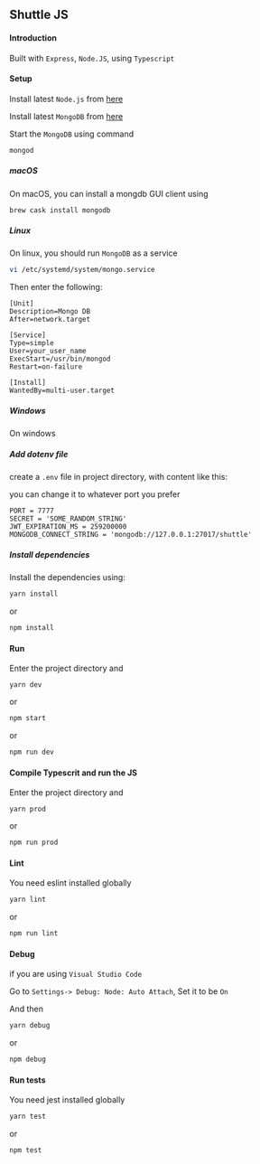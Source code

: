 ## Shuttle JS

#### Introduction

Built with `Express`, `Node.JS`, using `Typescript`

#### Setup

Install latest `Node.js` from [here](https://nodejs.org/en/download/)

Install latest `MongoDB` from [here](https://www.mongodb.com/download-center/community)

Start the `MongoDB` using command

```bash
mongod
```

##### macOS

On macOS, you can install a mongdb GUI client using

```bash
brew cask install mongodb
```

##### Linux

On linux, you should run `MongoDB` as a service

```bash
vi /etc/systemd/system/mongo.service
```

Then enter the following:

```plaintext
[Unit]
Description=Mongo DB
After=network.target

[Service]
Type=simple
User=your_user_name
ExecStart=/usr/bin/mongod
Restart=on-failure

[Install]
WantedBy=multi-user.target
```

##### Windows

On windows

##### Add dotenv file

create a `.env` file in project directory, with content like this:

you can change it to whatever port you prefer

```plaintext
PORT = 7777
SECRET = 'SOME_RANDOM_STRING'
JWT_EXPIRATION_MS = 259200000
MONGODB_CONNECT_STRING = 'mongodb://127.0.0.1:27017/shuttle'
```

##### Install dependencies

Install the dependencies using:

```bash
yarn install
```

or

```bash
npm install
```

#### Run

Enter the project directory and

```shell
yarn dev
```

or

```bash
npm start
```

or

```bash
npm run dev
```

#### Compile Typescrit and run the JS

Enter the project directory and

```shell
yarn prod
```

or

```bash
npm run prod
```

#### Lint

You need eslint installed globally

```bash
yarn lint
```

or

```bash
npm run lint
```

#### Debug

if you are using `Visual Studio Code`

Go to `Settings-> Debug: Node: Auto Attach`, Set it to be `On`

And then

```bash
yarn debug
```

or

```bash
npm debug
```

#### Run tests

You need jest installed globally

```bash
yarn test
```

or

```bash
npm test
```
